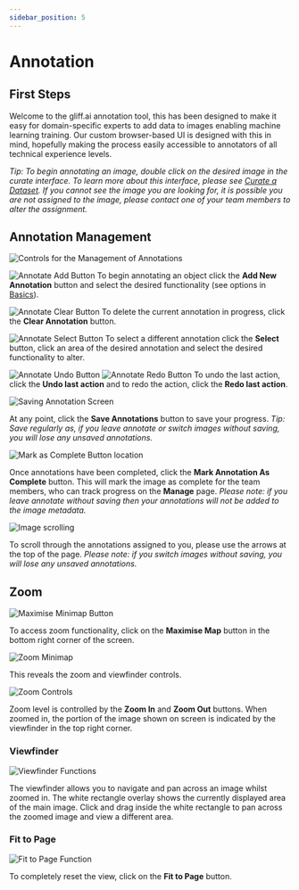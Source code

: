 ```yaml
---
sidebar_position: 5
---
```


# Annotation

## First Steps

Welcome to the gliff.ai annotation tool, this has been designed to make it easy for domain-specific experts to add data to images enabling machine learning training.
Our custom browser-based UI is designed with this in mind, hopefully making the process easily accessible to annotators of all technical experience levels.

_Tip: To begin annotating an image, double click on the desired image in the curate interface. To learn more about this interface, please see [Curate a Dataset](curatedata). If you cannot see the image you are looking for, it is possible you are not assigned to the image, please contact one of your team members to alter the assignment._

## Annotation Management

![Controls for the Management of Annotations](/img/annotate/annotate_management.png)

![Annotate Add Button](/img/annotate/annotate_add.png)
To begin annotating an object click the **Add New Annotation** button and select the desired functionality (see options in [Basics](thebasics)).

![Annotate Clear Button](/img/annotate/annotate_clear.png)
To delete the current annotation in progress, click the **Clear Annotation** button.

![Annotate Select Button](/img/annotate/annotate_select.png)
To select a different annotation click the **Select** button, click an area of the desired annotation and select the desired functionality to alter.

![Annotate Undo Button](/img/annotate/annotate_undo.png)
![Annotate Redo Button](/img/annotate/annotate_redo.png)
To undo the last action, click the **Undo last action** and to redo the action, click the **Redo last action**.

![Saving Annotation Screen](/img/annotate/annotate_save.png)

At any point, click the **Save Annotations** button to save your progress.
_Tip: Save regularly as, if you leave annotate or switch images without saving, you will lose any unsaved annotations._

![Mark as Complete Button location](/img/annotate/annotate_complete.png)

Once annotations have been completed, click the **Mark Annotation As Complete** button.
This will mark the image as complete for the team members, who can track progress on the **Manage** page.
_Please note: if you leave annotate without saving then your annotations will not be added to the image metadata._

![Image scrolling](/img/annotate/annotate_next.png)

To scroll through the annotations assigned to you, please use the arrows at the top of the page.
_Please note: if you switch images without saving, you will lose any unsaved annotations._

## Zoom

![Maximise Minimap Button](/img/annotate/annotate_max_minimap.png)

To access zoom functionality, click on the **Maximise Map** button in the bottom right corner of the screen.

![Zoom Minimap](/img/annotate/annotate_minimap.png)

This reveals the zoom and viewfinder controls.

![Zoom Controls](/img/annotate/annotate_zoom.png)

Zoom level is controlled by the **Zoom In** and **Zoom Out** buttons.
When zoomed in, the portion of the image shown on screen is indicated by the viewfinder in the top right corner.

### Viewfinder

![Viewfinder Functions](/img/annotate/annotate_view.png)

The viewfinder allows you to navigate and pan across an image whilst zoomed in.
The white rectangle overlay shows the currently displayed area of the main image.
Click and drag inside the white rectangle to pan across the zoomed image and view a different area.

### Fit to Page

![Fit to Page Function](/img/annotate/annotate_fit.png)

To completely reset the view, click on the **Fit to Page** button.
